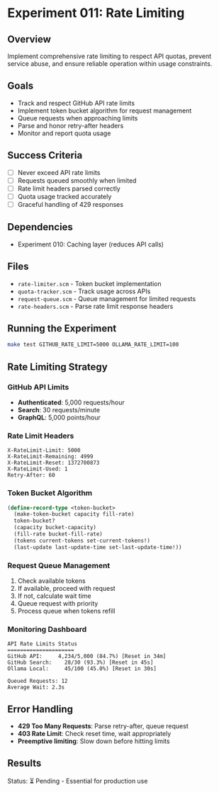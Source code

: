 # Experiment 011: Rate Limiting

## Overview
Implement comprehensive rate limiting to respect API quotas, prevent service abuse, and ensure reliable operation within usage constraints.

## Goals
- Track and respect GitHub API rate limits
- Implement token bucket algorithm for request management
- Queue requests when approaching limits
- Parse and honor retry-after headers
- Monitor and report quota usage

## Success Criteria
- [ ] Never exceed API rate limits
- [ ] Requests queued smoothly when limited
- [ ] Rate limit headers parsed correctly
- [ ] Quota usage tracked accurately
- [ ] Graceful handling of 429 responses

## Dependencies
- Experiment 010: Caching layer (reduces API calls)

## Files
- `rate-limiter.scm` - Token bucket implementation
- `quota-tracker.scm` - Track usage across APIs
- `request-queue.scm` - Queue management for limited requests
- `rate-headers.scm` - Parse rate limit response headers

## Running the Experiment
```bash
make test GITHUB_RATE_LIMIT=5000 OLLAMA_RATE_LIMIT=100
```

## Rate Limiting Strategy

### GitHub API Limits
- **Authenticated**: 5,000 requests/hour
- **Search**: 30 requests/minute
- **GraphQL**: 5,000 points/hour

### Rate Limit Headers
```http
X-RateLimit-Limit: 5000
X-RateLimit-Remaining: 4999
X-RateLimit-Reset: 1372700873
X-RateLimit-Used: 1
Retry-After: 60
```

### Token Bucket Algorithm
```scheme
(define-record-type <token-bucket>
  (make-token-bucket capacity fill-rate)
  token-bucket?
  (capacity bucket-capacity)
  (fill-rate bucket-fill-rate)
  (tokens current-tokens set-current-tokens!)
  (last-update last-update-time set-last-update-time!))
```

### Request Queue Management
1. Check available tokens
2. If available, proceed with request
3. If not, calculate wait time
4. Queue request with priority
5. Process queue when tokens refill

### Monitoring Dashboard
```
API Rate Limits Status
=====================
GitHub API:     4,234/5,000 (84.7%) [Reset in 34m]
GitHub Search:    28/30 (93.3%) [Reset in 45s]
Ollama Local:     45/100 (45.0%) [Reset in 30s]

Queued Requests: 12
Average Wait: 2.3s
```

## Error Handling
- **429 Too Many Requests**: Parse retry-after, queue request
- **403 Rate Limit**: Check reset time, wait appropriately
- **Preemptive limiting**: Slow down before hitting limits

## Results
Status: ⏳ Pending - Essential for production use